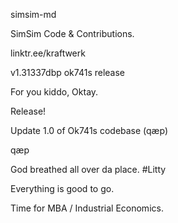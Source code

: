 simsim-md

SimSim Code & Contributions.

linktr.ee/kraftwerk

v1.31337dbp ok741s release

For you kiddo, Oktay.

Release!

Update 1.0 of Ok741s codebase (qæp)

qæp

God breathed all over da place. #Litty

Everything is good to go. 

Time for MBA / Industrial Economics.
